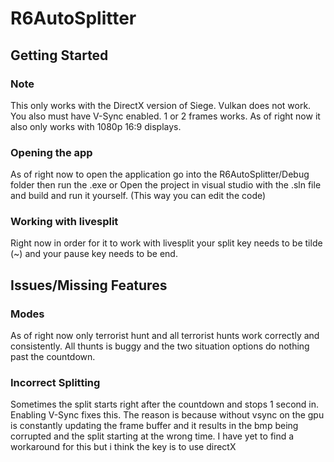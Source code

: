# R6AutoSplitter


## Getting Started

### Note
This only works with the DirectX version of Siege. Vulkan does not work. 
You also must have V-Sync enabled. 1 or 2 frames works. As of right now it also only works with 1080p 16:9 displays.

### Opening the app
As of right now to open the application go into the R6AutoSplitter/Debug folder then run the .exe 
or
Open the project in visual studio with the .sln file and build and run it yourself. (This way you can edit the code)

### Working with livesplit
Right now in order for it to work with livesplit your split key needs to be tilde (~) and your pause key needs to be end. 


## Issues/Missing Features

### Modes
As of right now only terrorist hunt and all terrorist hunts work correctly and consistently. All thunts is buggy and the two situation options do nothing past the countdown.

### Incorrect Splitting
Sometimes the split starts right after the countdown and stops 1 second in. Enabling V-Sync fixes this. The reason is because without vsync on the gpu is constantly updating the frame buffer and it results in the bmp being corrupted and the split starting at the wrong time. I have yet to find a workaround for this but i think the key is to use directX
